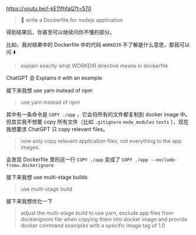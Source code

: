 https://youtu.be/l-kE11fhfaQ?t=570

> 💬 write a Dockerfile for nodejs application

得到结果后，你甚至可以继续问你不懂的部分。

比如，我对结果中的 Dockerfile 中的代码 `WORKDIR` 不了解是什么意思，那我可以问 ⬇️

> explain exactly what WORKDIR directive means in dockerfile

ChatGPT 会 Explains it with an example

接下来我想 use yarn instead of npm

> use yarn instead of npm

其中有一条命令是 `COPY ./app` ，它会将所有的文件都复制到 docker image 中。但其实我不想要 copy 所有文件（比如 `.gitignore` `node_modules` `tests` ），现在我想要求 ChatGPT 只 copy relevant files。

> now only copy relevant application files, not everything to the app images.

会发现 Dockerfile 里的这一行 `COPY ./app` 变成了 `COPY ./app --exclude-from=.dockerignore`

接下来我想 use multi-stage builds

> use multi-stage build

接下来我想优化一下

> adjust the multi-stage build to use yarn, exclude app files from dockerignore file when copying them into docker image and provide docker command examples with a specific image tag of 1.0